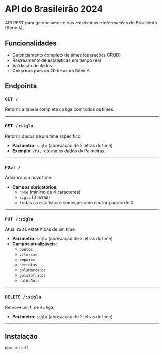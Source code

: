 # API do Brasileirão 2024

API REST para gerenciamento das estatísticas e informações do Brasileirão
 (Série A).

## Funcionalidades

- Gerenciamento completo de times (operações CRUD)
- Rastreamento de estatísticas em tempo real
- Validação de dados
- Cobertura para os 20 times da Série A

## Endpoints

### `GET /`
Retorna a tabela completa da liga com todos os times.

---

### `GET /:sigla`
Retorna dados de um time específico.

- **Parâmetro**: `sigla` (abreviação de 3 letras do time)
- **Exemplo**: `/PAL` retorna os dados do Palmeiras.

---

### `POST /`
Adiciona um novo time.

- **Campos obrigatórios**:
  - `nome` (mínimo de 4 caracteres)
  - `sigla` (3 letras)
  - Todas as estatísticas começam com o valor padrão de 0.

---

### `PUT /:sigla`
Atualiza as estatísticas de um time.

- **Parâmetro**: `sigla` (abreviação de 3 letras do time)
- **Campos atualizáveis**:
  - `pontos`
  - `vitórias`
  - `empates`
  - `derrotas`
  - `golsMarcados`
  - `golsSofridos`
  - `saldoGols`

---

### `DELETE /:sigla`
Remove um time da liga.

- **Parâmetro**: `sigla` (abreviação de 3 letras do time)

---

## Instalação

```bash
npm install
